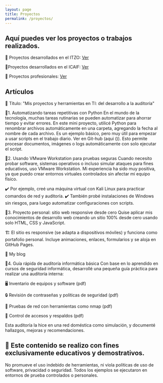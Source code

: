 ```yaml
---
layout: page
title: Proyectos
permalink: /proyectos/
---
```


## Aquí puedes ver los proyectos o trabajos realizados.

📌 Proyectos desarrollados en el ITZO: [Ver](ITSZO.md)

📌Proyectos desarrollados en el ICAIF: [Ver](ICAIF.md)

📌 Proyectos profesionales: [Ver](Profesionales.md)

## Artículos 

🔹 Título:
"Mis proyectos y herramientas en TI: del desarrollo a la auditoría"

🔹1. Automatizando tareas repetitivas con Python
En el mundo de la tecnología, muchas tareas rutinarias se pueden automatizar para ahorrar tiempo y evitar errores.
En este mini proyecto, utilicé Python para renombrar archivos automáticamente en una carpeta, agregando la fecha al nombre de cada archivo. Es un ejemplo básico, pero muy útil para empezar a usar scripts en el trabajo diario. Ver en Git-hub (aqui ()).
Esto permite procesar documentos, imágenes o logs automáticamente con solo ejecutar el script.

🔹2. Usando VMware Workstation para pruebas seguras
Cuando necesito probar software, sistemas operativos o incluso simular ataques para fines educativos, uso VMware Workstation.
Mi experiencia ha sido muy positiva, ya que puedo crear entornos virtuales controlados sin afectar mi equipo físico.

✔️ Por ejemplo, creé una máquina virtual con Kali Linux para practicar comandos de red y auditoría.
✔️ También probé instalaciones de Windows sin riesgos, para luego automatizar configuraciones con scripts.

🔹3. Proyecto personal: sitio web responsive desde cero
Quise aplicar mis conocimientos de desarrollo web creando un sitio 100% desde cero usando solo HTML, CSS y JavaScript.

🏗️ El sitio es responsive (se adapta a dispositivos móviles) y funciona como portafolio personal.
Incluye animaciones, enlaces, formularios y se aloja en GitHub Pages.

🔗 My blog

🔹4. Guía rápida de auditoría informática básica
Con base en lo aprendido en cursos de seguridad informática, desarrollé una pequeña guía práctica para realizar una auditoría interna:

🖥️ Inventario de equipos y software (pdf)

🔒 Revisión de contraseñas y políticas de seguridad (pdf)

🧪 Pruebas de red con herramientas como nmap (pdf)

📁 Control de accesos y respaldos (pdf)

Esta auditoría la hice en una red doméstica como simulación, y documenté hallazgos, mejoras y recomendaciones.

## 🔐 Este contenido se realizo con fines exclusivamente educativos y demostrativos.
No promueve el uso indebido de herramientas, ni viola políticas de uso de software, privacidad o seguridad.
Todos los ejemplos se ejecutaron en entornos de prueba controlados o personales.
